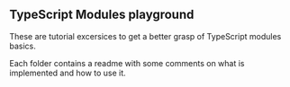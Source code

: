 ## TypeScript Modules playground

These are tutorial excersices to get a better grasp of TypeScript modules basics.

Each folder contains a readme with some comments on what is implemented and how to use it.